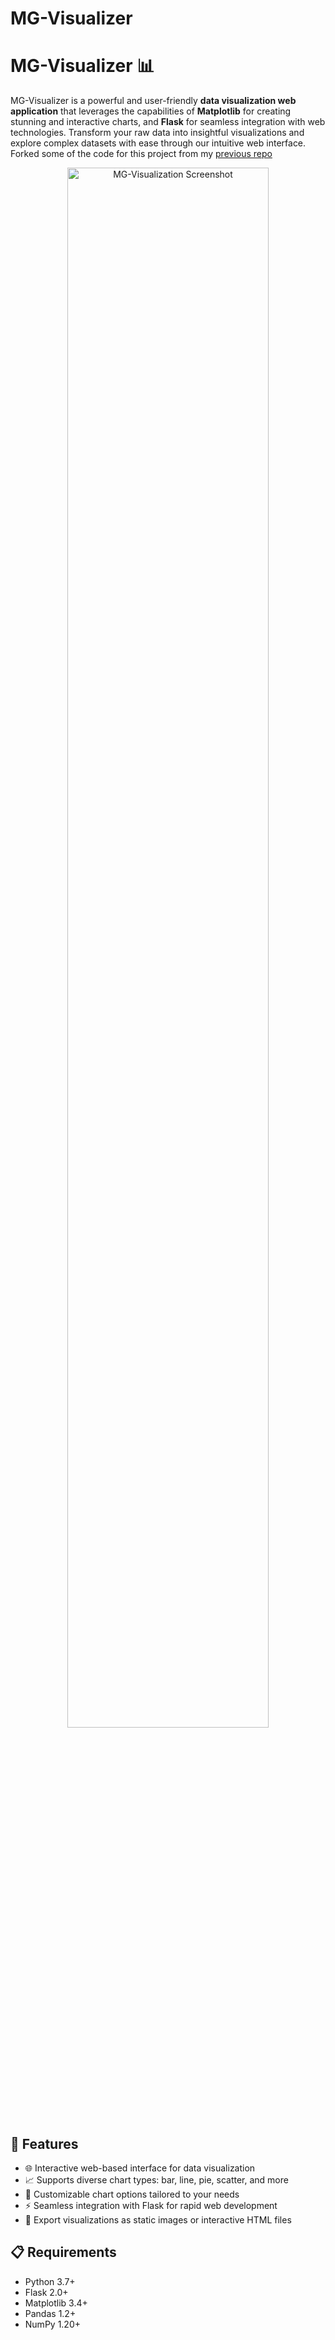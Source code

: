 # MG-Visualizer

# MG-Visualizer 📊

MG-Visualizer is a powerful and user-friendly **data visualization web application** that leverages the capabilities of **Matplotlib** for creating stunning and interactive charts, and **Flask** for seamless integration with web technologies. Transform your raw data into insightful visualizations and explore complex datasets with ease through our intuitive web interface. Forked some of the code for this project from my [previous repo](https://github.com/MG-Osman/DataVisualizer)

<p align="center">
  <img src="./screenshot.png" alt="MG-Visualization Screenshot" width="80%">
</p>

## 🌟 Features

- 🌐 Interactive web-based interface for data visualization
- 📈 Supports diverse chart types: bar, line, pie, scatter, and more
- 🔧 Customizable chart options tailored to your needs
- ⚡ Seamless integration with Flask for rapid web development
- 💾 Export visualizations as static images or interactive HTML files

## 📋 Requirements

- Python 3.7+
- Flask 2.0+
- Matplotlib 3.4+
- Pandas 1.2+
- NumPy 1.20+

